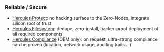 ### Reliable / Secure

*   [Hercules Protect](hercules_protect): no hacking surface to the Zero-Nodes, integrate silicon root of trust
*   [Hercules Filesystem](hercules_filesystem): dedupe, zero-install, hacker-proof deployment of all required components
*   [Hercules Compliance](hercules_compliance) (OEM only): on request, ultra-strong compliance can be proven (location, network usage, auditing trails …)

